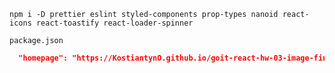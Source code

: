 ```shell
npm i -D prettier eslint styled-components prop-types nanoid react-icons react-toastify react-loader-spinner
```

`package.json`

```json
  "homepage": "https://KostiantynO.github.io/goit-react-hw-03-image-finder",
```
